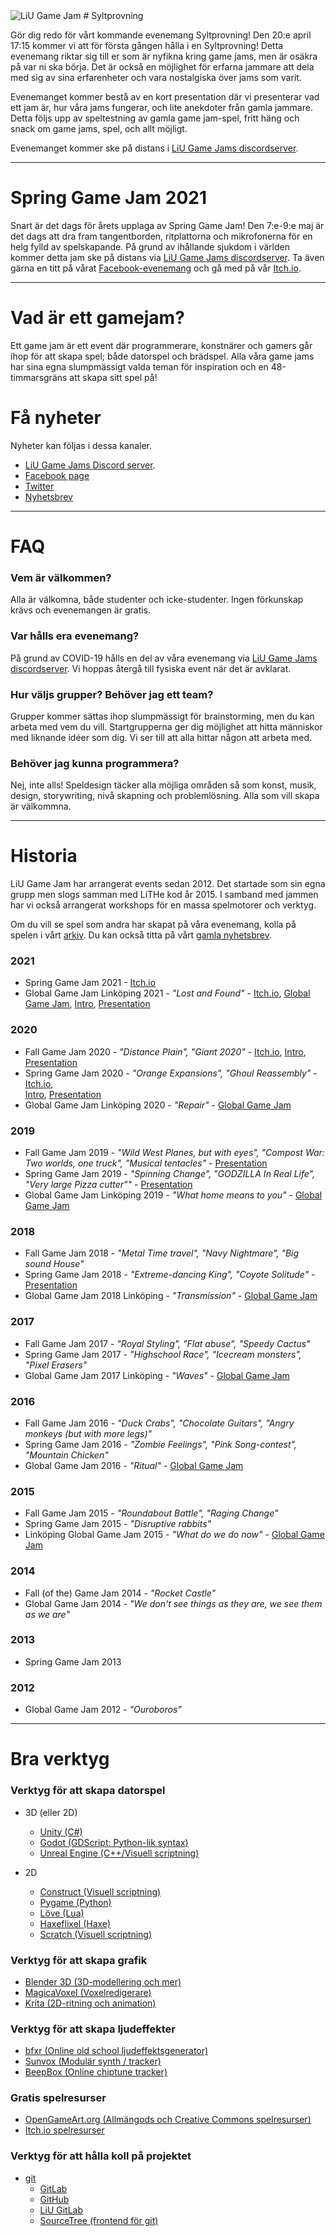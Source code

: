 <img src="/static/img/logga.png" alt="LiU Game Jam" id="gamejam-logo">
# Syltprovning

Gör dig redo för vårt kommande evenemang Syltprovning!
Den 20:e april 17:15 kommer vi att för första gången hålla i en Syltprovning! Detta evenemang riktar sig till er som är nyfikna kring game jams, men är osäkra på var ni ska börja.
Det är också en möjlighet för erfarna jammare att dela med sig av sina erfarenheter och vara nostalgiska över jams som varit.

Evenemanget kommer bestå av en kort presentation där vi presenterar vad ett jam är, hur våra jams fungerar, och lite anekdoter från gamla jammare. 
Detta följs upp av speltestning av gamla game jam-spel, fritt häng och snack om game jams, spel, och allt möjligt.  

Evenemanget kommer ske på distans i [LiU Game Jams discordserver](https://discord.gg/eHgXYMS).

---

# Spring Game Jam 2021

Snart är det dags för årets upplaga av Spring Game Jam!
Den 7:e-9:e maj är det dags att dra fram tangentborden, ritplattorna och mikrofonerna för en helg fylld av spelskapande.
På grund av ihållande sjukdom i världen kommer detta jam ske på distans via [LiU Game Jams discordserver](https://discord.gg/eHgXYMS).
Ta även gärna en titt på vårat [Facebook-evenemang](https://www.facebook.com/events/718957842117923) och gå med på vår [Itch.io](https://itch.io/jam/spring-game-jam-2021).

---

# Vad är ett gamejam?

Ett game jam är ett event där programmerare, konstnärer och gamers går ihop för att skapa spel; både datorspel och brädspel.
Alla våra game jams har sina egna slumpmässigt valda teman för inspiration och en 48-timmarsgräns att skapa sitt spel på!

# Få nyheter

Nyheter kan följas i dessa kanaler. 

- [LiU Game Jams Discord server](https://discord.gg/eHgXYMS).
- [Facebook page](https://www.facebook.com/liugamejam/)
- [Twitter](https://twitter.com/LiuGameJam)
- [Nyhetsbrev](http://us12.campaign-archive2.com/home/?u=092a6fffba8f6063437a51495&id=c3863c4bf5)


---

# FAQ

### Vem är välkommen?
Alla är välkomna, både studenter och icke-studenter. Ingen förkunskap krävs och evenemangen är gratis.


### Var hålls era evenemang?

På grund av COVID-19 hålls en del av våra evenemang via [LiU Game Jams discordserver](https://discord.gg/tP2kDvgQKn). Vi hoppas återgå till fysiska event när det är avklarat.

### Hur väljs grupper? Behöver jag ett team?

Grupper kommer sättas ihop slumpmässigt för brainstorming, men du kan arbeta med vem du vill. Startgrupperna ger dig möjlighet att hitta människor med liknande idéer som dig. Vi ser till att alla hittar någon att arbeta med.

### Behöver jag kunna programmera?

Nej, inte alls! Speldesign täcker alla möjliga områden så som konst, musik, design, storywriting, nivå skapning och problemlösning. Alla som vill skapa är välkommna.

---

# Historia
LiU Game Jam har arrangerat events sedan 2012. Det startade som sin egna grupp men slogs samman med LiTHe kod år 2015.
I samband med jammen har vi också arrangerat workshops för en massa spelmotorer och verktyg.

Om du vill se spel som andra har skapat på våra evenemang, kolla på spelen i vårt [arkiv](https://itch.io/c/64050/liu-game-jam). Du kan också titta på vårt [gamla nyhetsbrev](http://us12.campaign-archive2.com/home/?u=092a6fffba8f6063437a51495&id=c3863c4bf5).

### 2021

- Spring Game Jam 2021 - [Itch.io](https://itch.io/jam/spring-game-jam-2021)
- Global Game Jam Linköping 2021 - *"Lost and Found"* -
[Itch.io](https://itch.io/jam/global-game-jam-linkoping-2021), [Global Game Jam](https://globalgamejam.org/2021/jam-sites/liu-game-jam),
 [Intro](https://www.youtube.com/watch?v=yKhhIuSa49M), [Presentation](https://www.youtube.com/watch?v=lEk12BYQYgo)

### 2020

- Fall Game Jam 2020 - *"Distance Plain", "Giant 2020"* - [Itch.io](https://itch.io/jam/liu-fall-game-jam-2020),
 [Intro](https://www.youtube.com/watch?v=wJ1pcaT8opk), [Presentation](https://www.youtube.com/watch?v=MpBZgX6GBuY)
- Spring Game Jam 2020 - *"Orange Expansions", "Ghoul Reassembly"* - [Itch.io](https://itch.io/jam/liu-spring-game-jam-2020),      
 [Intro](https://www.youtube.com/watch?v=yKhhIuSa49M), [Presentation](https://www.youtube.com/watch?v=MpBZgX6GBuY)
- Global Game Jam Linköping 2020 - *"Repair"* - [Global Game Jam](https://globalgamejam.org/2020/jam-sites/liu-game-jam-ggj-2020)  

### 2019

- Fall Game Jam 2019 - *"Wild West Planes, but with eyes", "Compost War: Two worlds, one truck", "Musical tentacles"* - [Presentation](https://www.facebook.com/349988561805129/videos/799393110511100)
- Spring Game Jam 2019 - *"Spinning Change", "GODZILLA In Real Life", "Very large Pizza cutter""* - [Presentation](https://www.facebook.com/349988561805129/videos/297587374524542)
- Global Game Jam Linköping 2019 - *"What home means to you"* - [Global Game Jam](https://globalgamejam.org/2019/jam-sites/liu-game-jam/games)

### 2018

- Fall Game Jam 2018 - *"Metal Time travel", "Navy Nightmare", "Big sound House"*
- Spring Game Jam 2018 - *"Extreme-dancing King", "Coyote Solitude"* - [Presentation](https://www.facebook.com/349988561805129/videos/1279817882155521)
- Global Game Jam 2018 Linköping - *"Transmission"* - [Global Game Jam](https://globalgamejam.org/2018/jam-sites/liu-game-jam)     

### 2017

- Fall Game Jam 2017 - *"Royal Styling", "Flat abuse", "Speedy Cactus"*
- Spring Game Jam 2017  - *"Highschool Race", "Icecream monsters", "Pixel Erasers"*
- Global Game Jam 2017 Linköping - *"Waves"* - [Global Game Jam](https://globalgamejam.org/2017/jam-sites/liu-game-jam)

### 2016

- Fall Game Jam 2016 - *"Duck Crabs", "Chocolate Guitars", "Angry monkeys (but with more legs)"*
- Spring Game Jam 2016 - *"Zombie Feelings", "Pink Song-contest", "Mountain Chicken"*
- Global Game Jam 2016 - *"Ritual"* - [Global Game Jam](https://globalgamejam.org/2016/jam-sites/liu-game-jam)

### 2015

- Fall Game Jam 2015 - *"Roundabout Battle", "Raging Change"*
- Spring Game Jam 2015 - *"Disruptive rabbits"*
- Linköping Global Game Jam 2015 - *"What do we do now"* - [Global Game Jam](https://globalgamejam.org/2015/jam-sites/liu-game-jam)

### 2014

- Fall (of the) Game Jam 2014 - *"Rocket Castle"*
- Global Game Jam 2014 - *"We don't see things as they are, we see them as we are"*

### 2013

- Spring Game Jam 2013

### 2012

- Global Game Jam 2012 - *"Ouroboros"*

---

# Bra verktyg

### Verktyg för att skapa datorspel

- 3D (eller 2D) 
    - [Unity (C#)](http://unity3d.com/)
    - [Godot (GDScript: Python-lik syntax)](https://godotengine.org/)
    - [Unreal Engine (C++/Visuell scriptning)](https://www.unrealengine.com/)

- 2D
    - [Construct (Visuell scriptning)](https://www.scirra.com/)
    - [Pygame (Python)](http://www.pygame.org/)
    - [Löve (Lua)](https://love2d.org/)
    - [Haxeflixel (Haxe)](http://haxeflixel.com/)
    - [Scratch (Visuell scriptning)](https://scratch.mit.edu/)

### Verktyg för att skapa grafik

- [Blender 3D (3D-modellering och mer)](https://www.blender.org/)
- [MagicaVoxel (Voxelredigerare)](https://ephtracy.github.io/)
- [Krita (2D-ritning och animation)](https://krita.org/)

### Verktyg för att skapa ljudeffekter

- [bfxr (Online old school ljudeffektsgenerator)](http://www.bfxr.net/)
- [Sunvox (Modulär synth / tracker)](http://www.warmplace.ru/soft/sunvox/)
- [BeepBox (Online chiptune tracker)](http://www.beepbox.co/)

### Gratis spelresurser

- [OpenGameArt.org (Allmängods och Creative Commons spelresurser)](http://opengameart.org/)
- [Itch.io spelresurser](https://itch.io/game-assets)

### Verktyg för att hålla koll på projektet

- [git](https://git-scm.com/)
    - [GitLab](http://gitlab.com/)
    - [GitHub](http://github.com/)
    - [LiU GitLab](https://gitlab.liu.se/)
    - [SourceTree (frontend för git)](https://www.sourcetreeapp.com/)
